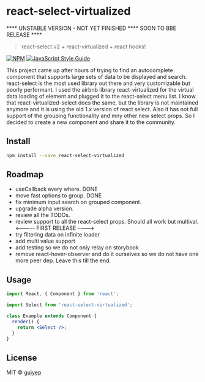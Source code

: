 # react-select-virtualized

**** UNSTABLE VERSION - NOT YET FINISHED **** SOON TO BBE RELEASE ****
> react-select v2 + react-virtualized + react hooks!

[![NPM](https://img.shields.io/npm/v/react-select-virtualized.svg)](https://www.npmjs.com/package/react-select-virtualized) [![JavaScript Style Guide](https://img.shields.io/badge/code_style-standard-brightgreen.svg)](https://standardjs.com)

This project came up after hours of trying to find an autocomplete component that supports large sets of data to be displayed and search. react-select is the most used library out there and very customizable but poorly performant. I used the airbnb library react-virtualized for the virtual data loading of element and plugged it to the react-select menu list. I know that react-virtualized-select does the same, but the library is not maintained anymore and it is using the old 1.x version of react select. Also it has not full support of the grouping functionality and mny other new select props. So I decided to create a new component and share it to the community.

## Install

```bash
npm install --save react-select-virtualized
```

## Roadmap

- useCallback every where. DONE
- move fast options to group. DONE
- fix minimum input search on grouped component.
- upgrade alpha version.
- review all the TODOs.
- review support to all the react-select props. Should all work but multival.
<----- FIRST RELEASE ---->
- try filtering data on infinite loader
- add multi value support
- add testing so we do not only relay on storybook
- remove react-hover-observer and do it ourselves so we do not have one more peer dep. Leave this till the end.

## Usage

```jsx
import React, { Component } from 'react';

import Select from 'react-select-virtualized';

class Example extends Component {
  render() {
    return <Select />;
  }
}
```

## License

MIT © [guiyep](https://github.com/guiyep)
